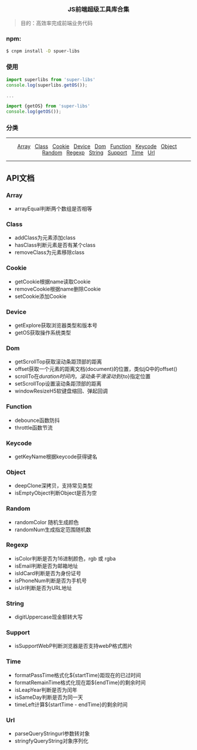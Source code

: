 ### <p align="center">JS前端超级工具库合集</p> ###

> 目的：高效率完成前端业务代码

### npm:
```bash
$ cnpm install -D spuer-libs
```

### 使用

``` javascript
import superlibs from 'super-libs' 
console.log(superlibs.getOS());

...

import {getOS} from 'super-libs' 
console.log(getOS());
```
### 分类
---

<p align="center">
    <a href="#Array">Array</a>&nbsp;&nbsp;
    <a href="#Class">Class</a>&nbsp;&nbsp;
    <a href="#Cookie">Cookie</a>&nbsp;&nbsp;
    <a href="#Device">Device</a>&nbsp;&nbsp;
    <a href="#Dom">Dom</a>&nbsp;&nbsp;
    <a href="#Function">Function</a>&nbsp;&nbsp;
    <a href="#Keycode">Keycode</a>&nbsp;&nbsp;
    <a href="#Object">Object</a>&nbsp;&nbsp;
    <a href="#Random">Random</a>&nbsp;&nbsp;
    <a href="#Regexp">Regexp</a>&nbsp;&nbsp;
    <a href="#String">String</a>&nbsp;&nbsp;
    <a href="#Support">Support</a>&nbsp;&nbsp;
    <a href="#Time">Time</a>&nbsp;&nbsp;
    <a href="#Url">Url</a>
</p>

---



## API文档

### Array  
- arrayEqual判断两个数组是否相等 

### Class
- addClass为元素添加class  
- hasClass判断元素是否有某个class  
- removeClass为元素移除class  

### Cookie 
- getCookie根据name读取Cookie  
- removeCookie根据name删除Cookie
- setCookie添加Cookie 

### Device  
- getExplore获取浏览器类型和版本号  
- getOS获取操作系统类型

### Dom  
- getScrollTop获取滚动条距顶部的距离
- offset获取一个元素的距离文档(document)的位置，类似jQ中的offset()
- scrollTo在${duration}时间内，滚动条平滑滚动到${to}指定位置
- setScrollTop设置滚动条距顶部的距离
- windowResizeH5软键盘缩回、弹起回调

### Function  
- debounce函数防抖   
- throttle函数节流   

### Keycode  
- getKeyName根据keycode获得键名 

### Object  
- deepClone深拷贝，支持常见类型
- isEmptyObject判断Object是否为空

### Random  
- randomColor 随机生成颜色
- randomNum生成指定范围随机数 

### Regexp  
- isColor判断是否为16进制颜色，rgb 或 rgba
- isEmail判断是否为邮箱地址 
- isIdCard判断是否为身份证号
- isPhoneNum判断是否为手机号  
- isUrl判断是否为URL地址

### String  
- digitUppercase现金额转大写

### Support  
- isSupportWebP判断浏览器是否支持webP格式图片


### Time  
- formatPassTime格式化${startTime}距现在的已过时间
- formatRemainTime格式化现在距${endTime}的剩余时间
- isLeapYear判断是否为闰年
- isSameDay判断是否为同一天
- timeLeft计算${startTime - endTime}的剩余时间

### Url
- parseQueryStringurl参数转对象
- stringfyQueryString对象序列化
